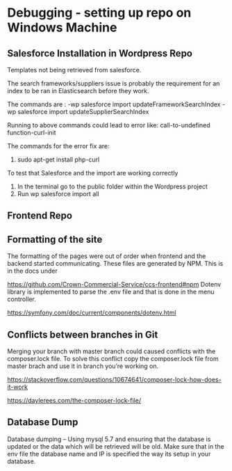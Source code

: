 # Debugging - setting up repo on Windows Machine

## Salesforce Installation in Wordpress Repo
Templates not being retrieved from salesforce. 

The search frameworks/suppliers issue is probably the requirement for an index to be ran in Elasticsearch before they work.

The commands are :
-wp salesforce import updateFrameworkSearchIndex
-wp salesforce import updateSupplierSearchIndex

Running to above commands could lead to error like: call-to-undefined function-curl-init

The commands for the error fix are: 
1. sudo apt-get install php-curl 

To test that Salesforce and the import are working correctly

1.	In the terminal go to the public folder within the Wordpress project
2.	Run wp salesforce import all


## Frontend Repo
## Formatting of the site

The formatting of the pages were out of order when frontend and the backend started communicating. These files are generated by NPM. This is in the docs under

https://github.com/Crown-Commercial-Service/ccs-frontend#npm
Dotenv library is implemented to parse the .env file and that is done in the menu controller.

https://symfony.com/doc/current/components/dotenv.html

## Conflicts between branches in Git

Merging your branch with master branch could caused conflicts with the composer.lock file. To solve this conflict copy the composer.lock file from master brach and use it in branch you’re working on. 

https://stackoverflow.com/questions/10674641/composer-lock-how-does-it-work

https://daylerees.com/the-composer-lock-file/



## Database Dump

Database dumping – Using mysql 5.7 and ensuring that the database is updated or the data which will be retrieved will be old. Make sure that in the env file the database name and IP is specified the way its setup in your database. 

